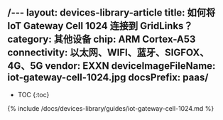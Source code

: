 /---
layout: devices-library-article
title: 如何将 IoT Gateway Cell 1024 连接到 GridLinks？
category: 其他设备
chip: ARM Cortex-A53
connectivity: 以太网、WIFI、蓝牙、SIGFOX、4G、5G
vendor: EXXN
deviceImageFileName: iot-gateway-cell-1024.jpg
docsPrefix: paas/
---

* TOC
{:toc}

{% include /docs/devices-library/guides/iot-gateway-cell-1024.md %}